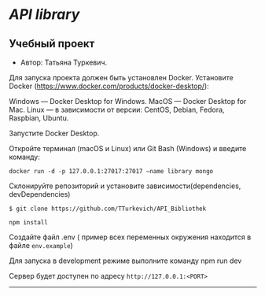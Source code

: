 # **_API library_**

## **Учебный проект**

- Автор: Татьяна Туркевич.

Для запуска проекта должен быть установлен Docker.
Установите Docker (https://www.docker.com/products/docker-desktop/):

Windows — Docker Desktop for Windows.
MacOS — Docker Desktop for Mac.
Linux — в зависимости от версии: CentOS, Debian, Fedora, Raspbian, Ubuntu.

Запустите Docker Desktop.

Откройте терминал (macOS и Linux) или Git Bash (Windows) и введите команду:

`docker run -d -p 127.0.0.1:27017:27017 —name library mongo`

Склонируйте репозиторий и установите зависимости(dependencies, devDependencies)

`$ git clone https://github.com/TTurkevich/API_Bibliothek`

`npm install`

Создайте файл .env ( пример всех переменных окружения находится в файле `env.example`)

Для запуска в development режиме выполните команду
npm run dev

Сервер будет доступен по адресу `http://127.0.0.1:<PORT>`

---
